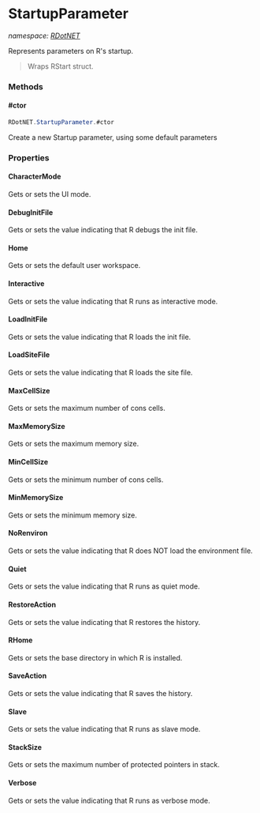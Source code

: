 ﻿# StartupParameter
_namespace: [RDotNET](./index.md)_

Represents parameters on R's startup.

> 
>  Wraps RStart struct.
>  


### Methods

#### #ctor
```csharp
RDotNET.StartupParameter.#ctor
```
Create a new Startup parameter, using some default parameters


### Properties

#### CharacterMode
Gets or sets the UI mode.
#### DebugInitFile
Gets or sets the value indicating that R debugs the init file.
#### Home
Gets or sets the default user workspace.
#### Interactive
Gets or sets the value indicating that R runs as interactive mode.
#### LoadInitFile
Gets or sets the value indicating that R loads the init file.
#### LoadSiteFile
Gets or sets the value indicating that R loads the site file.
#### MaxCellSize
Gets or sets the maximum number of cons cells.
#### MaxMemorySize
Gets or sets the maximum memory size.
#### MinCellSize
Gets or sets the minimum number of cons cells.
#### MinMemorySize
Gets or sets the minimum memory size.
#### NoRenviron
Gets or sets the value indicating that R does NOT load the environment file.
#### Quiet
Gets or sets the value indicating that R runs as quiet mode.
#### RestoreAction
Gets or sets the value indicating that R restores the history.
#### RHome
Gets or sets the base directory in which R is installed.
#### SaveAction
Gets or sets the value indicating that R saves the history.
#### Slave
Gets or sets the value indicating that R runs as slave mode.
#### StackSize
Gets or sets the maximum number of protected pointers in stack.
#### Verbose
Gets or sets the value indicating that R runs as verbose mode.
